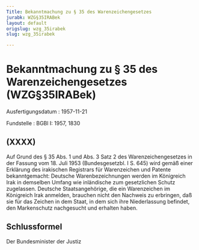 ```yaml
---
Title: Bekanntmachung zu § 35 des Warenzeichengesetzes
jurabk: WZG§35IRABek
layout: default
origslug: wzg_35irabek
slug: wzg_35irabek

---
```


# Bekanntmachung zu § 35 des Warenzeichengesetzes (WZG§35IRABek)

Ausfertigungsdatum
:   1957-11-21

Fundstelle
:   BGBl I: 1957, 1830

## (XXXX)

Auf Grund des § 35 Abs. 1 und Abs. 3 Satz 2 des Warenzeichengesetzes
in der Fassung vom 18. Juli 1953 (Bundesgesetzbl. I S. 645) wird gemäß
einer Erklärung des irakischen Registrars für Warenzeichen und Patente
bekanntgemacht:
Deutsche Warenbezeichnungen werden im Königreich Irak in demselben
Umfang wie inländische zum gesetzlichen Schutz zugelassen.
Deutsche Staatsangehörige, die ein Warenzeichen im Königreich Irak
anmelden, brauchen nicht den Nachweis zu erbringen, daß sie für das
Zeichen in dem Staat, in dem sich ihre Niederlassung befindet, den
Markenschutz nachgesucht und erhalten haben.

## Schlussformel

Der Bundesminister der Justiz

